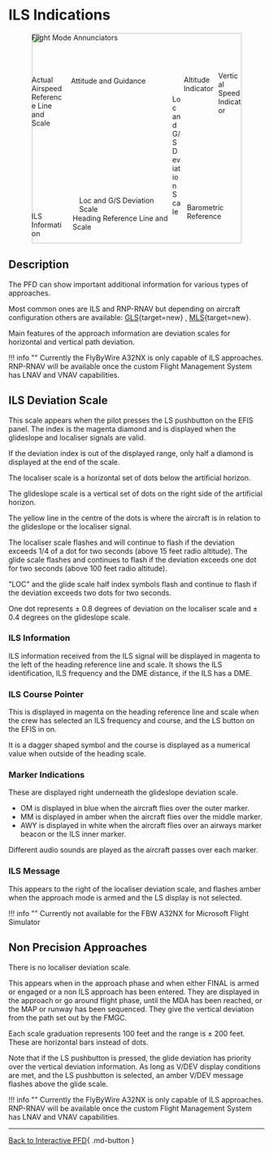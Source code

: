 <link rel="stylesheet" href="../../../../stylesheets/pfd-interactive.css">

# ILS Indications

<div style="position: relative; width: 413px; height: auto; margin-left: auto;  margin-right: auto;">
    <img src="/pilots-corner/assets/a32nx-briefing/pfd/pfd-small.png" style="width: 413px; height: auto;">
    <a href="/pilots-corner/a32nx-briefing/pfd/fma/">               <div class="imagemap"             style="position: absolute; left:     0%; top:     0%; width:   100%; height: 15.00%;"><span class="imagemapname">Flight Mode Annunciators</span></div></a>
    <a href="/pilots-corner/a32nx-briefing/pfd/altitude-indicator/"><div class="imagemap"             style="position: absolute; left: 72.60%; top: 20.00%; width: 16.00%; height: 58.00%;"><span class="imagemapname">Altitude Indicator</span></div></a>
    <a href="/pilots-corner/a32nx-briefing/pfd/vertical-speed/">    <div class="imagemap"             style="position: absolute; left: 89.00%; top: 18.15%; width: 11.00%; height: 64.20%;"><span class="imagemapname">Vertical Speed Indicator</span></div></a>
    <a href="/pilots-corner/a32nx-briefing/pfd/baro-ref/">          <div class="imagemap"             style="position: absolute; left: 74.04%; top: 81.00%; width: 19.44%; height:   5.8%;"><span class="imagemapname">Barometric Reference</span></div></a>
    <a href="/pilots-corner/a32nx-briefing/pfd/artificial-horizon/"><div class="imagemap"             style="position: absolute; left: 18.74%; top: 20.62%; width: 48.81%; height: 56.68%;"><span class="imagemapname">Attitude and Guidance</span></div></a>
    <a href="/pilots-corner/a32nx-briefing/pfd/speedtape/">         <div class="imagemap"             style="position: absolute; left:     0%; top: 20.17%; width: 15.35%; height: 57.86%;"><span class="imagemapname">Actual Airspeed Reference Line and Scale</span></div></a>
    <a href="/pilots-corner/a32nx-briefing/pfd/heading-ref/">       <div class="imagemap"             style="position: absolute; left: 19.58%; top: 86.09%; width: 47.48%; height: 12.17%;"><span class="imagemapname">Heading Reference Line and Scale</span></div></a>
    <a href="/pilots-corner/a32nx-briefing/pfd/ils-indicator/">     <div class="imagemap highlighted" style="position: absolute; left: 22.70%; top: 77.40%; width: 42.88%; height:  5.34%;"><span class="imagemapname">Loc and G/S Deviation Scale</span></div></a>
    <a href="/pilots-corner/a32nx-briefing/pfd/ils-indicator/">     <div class="imagemap highlighted" style="position: absolute; left: 67.10%; top: 29.41%; width:  4.01%; height: 41.10%;"><span class="imagemapname">Loc and G/S Deviation Scale</span></div></a>
    <a href="/pilots-corner/a32nx-briefing/pfd/ils-indicator/">     <div class="imagemap highlighted" style="position: absolute; left:     0%; top: 85.00%; width: 16.00%; height: 13.00%;"><span class="imagemapname">ILS Information</span></div></a>
</div>

## Description

The PFD can show important additional information for various types of approaches.

Most common ones are ILS and RNP-RNAV but depending on aircraft configuration others are available: [GLS](https://www.skybrary.aero/index.php/GBAS_Landing_System_(GLS)){target=new} , [MLS](https://en.wikipedia.org/wiki/Microwave_landing_system){target=new}.

Main features of the approach information are deviation scales for horizontal and vertical path deviation.

!!! info ""
    Currently the FlyByWire A32NX is only capable of ILS approaches. RNP-RNAV will be available once the custom Flight Management System has LNAV and VNAV capabilities.

## ILS Deviation Scale

This scale appears when the pilot presses the LS pushbutton on the EFIS panel. The index is the magenta diamond and is displayed when the glideslope and localiser signals are valid.

If the deviation index is out of the displayed range, only half a diamond is displayed at the end of the scale.

The localiser scale is a horizontal set of dots below the artificial horizon.

The glideslope scale is a vertical set of dots on the right side of the artificial horizon.

The yellow line in the centre of the dots is where the aircraft is in relation to the glideslope or the localiser signal.

The localiser scale flashes and will continue to flash if the deviation exceeds 1/4 of a dot for two seconds (above 15 feet radio altitude). The glide scale flashes and continues to flash if the deviation exceeds one dot for two seconds (above 100 feet radio altitude).

"LOC" and the glide scale half index symbols flash and continue to flash if the deviation exceeds two dots for two seconds.

One dot represents ± 0.8 degrees of deviation on the localiser scale and ± 0.4 degrees on the glideslope scale.

### ILS Information

ILS information received from the ILS signal will be displayed in magenta to the left of the heading reference line and scale. It shows the ILS identification, ILS frequency and the DME distance, if the ILS has a DME.

### ILS Course Pointer

This is displayed in magenta on the heading reference line and scale when the crew has selected an ILS frequency and course, and the LS button on the EFIS in on.

It is a dagger shaped symbol and the course is displayed as a numerical value when outside of the heading scale.

### Marker Indications

These are displayed right underneath the glideslope deviation scale.

- OM is displayed in blue when the aircraft flies over the outer marker.
- MM is displayed in amber when the aircraft flies over the middle marker.
- AWY is displayed in white when the aircraft flies over an airways marker beacon or the ILS inner marker.

Different audio sounds are played as the aircraft passes over each marker.

### ILS Message

This appears to the right of the localiser deviation scale, and flashes amber when the approach mode is armed and the LS display is not selected.

!!! info ""
    Currently not available for the FBW A32NX for Microsoft Flight Simulator

## Non Precision Approaches

There is no localiser deviation scale.

This appears when in the approach phase and when either FINAL is armed or engaged or a non ILS approach has been entered. They are displayed in the approach or go around flight phase, until the MDA has been reached, or the MAP or runway has been sequenced. They give the vertical deviation from the path set out by the FMGC.

Each scale graduation represents 100 feet and the range is ± 200 feet. These are horizontal bars instead of dots.

Note that if the LS pushbutton is pressed, the glide deviation has priority over the vertical deviation information. As long as V/DEV display conditions are met, and the LS pushbutton is selected, an amber V/DEV message flashes above the glide scale.

!!! info ""
    Currently the FlyByWire A32NX is only capable of ILS approaches. RNP-RNAV will be available once the custom Flight Management System has LNAV and VNAV capabilities.

---
[Back to Interactive PFD](index.md){ .md-button }
